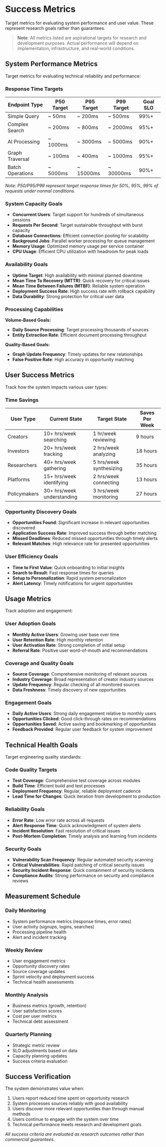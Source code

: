 # Success Metrics

Target metrics for evaluating system performance and user value. These represent research goals rather than guarantees.

> **Note**: All metrics listed are aspirational targets for research and development purposes. Actual performance will depend on implementation, infrastructure, and real-world conditions.

## System Performance Metrics

Target metrics for evaluating technical reliability and performance:

### Response Time Targets

| Endpoint Type    | P50 Target  | P95 Target  | P99 Target  | Goal SLO   |
|------------------|-------------|-------------|-------------|------------|
| Simple Query     | ~ 50ms      | ~ 200ms     | ~ 500ms     | 99%+       |
| Complex Search   | ~ 200ms     | ~ 800ms     | ~ 2000ms    | 95%+       |
| AI Processing    | ~ 1000ms    | ~ 3000ms    | ~ 5000ms    | 90%+       |
| Graph Traversal  | ~ 100ms     | ~ 400ms     | ~ 1000ms    | 95%+       |
| Batch Operations | ~ 5000ms    | ~ 15000ms   | ~ 30000ms   | 90%+       |

*Note: P50/P95/P99 represent target response times for 50%, 95%, 99% of requests under normal conditions.*

### System Capacity Goals

- **Concurrent Users**: Target support for hundreds of simultaneous sessions
- **Requests Per Second**: Target sustainable throughput with burst capacity
- **Database Connections**: Efficient connection pooling for scalability
- **Background Jobs**: Parallel worker processing for queue management
- **Memory Usage**: Optimized memory usage per service container
- **CPU Usage**: Efficient CPU utilization with headroom for peak loads

### Availability Goals

- **Uptime Target**: High availability with minimal planned downtime
- **Mean Time To Recovery (MTTR)**: Quick recovery for critical issues
- **Mean Time Between Failures (MTBF)**: Reliable system operation
- **Deployment Success Rate**: High success rate with rollback capability
- **Data Durability**: Strong protection for critical user data

### Processing Capabilities

**Volume-Based Goals:**
- **Daily Source Processing**: Target processing thousands of sources
- **Entity Extraction Rate**: Efficient document processing throughput

**Quality-Based Goals:**
- **Graph Update Frequency**: Timely updates for new relationships
- **False Positive Rate**: High accuracy in opportunity matching

## User Success Metrics

Track how the system impacts various user types:

### Time Savings

| User Type     | Current State             | Target State            | Saves Per Week |
|---------------|---------------------------|-------------------------|----------------|
| Creators      | 10+ hrs/week searching    | 1 hr/week reviewing     | 9 hours        |
| Investors     | 20+ hrs/week tracking     | 2 hrs/week analyzing    | 18 hours       |
| Researchers   | 40+ hrs/week gathering    | 5 hrs/week synthesizing | 35 hours       |
| Platforms     | 15+ hrs/week identifying  | 2 hrs/week connecting   | 13 hours       |
| Policymakers  | 30+ hrs/week understanding| 3 hrs/week monitoring   | 27 hours       |

### Opportunity Discovery Goals

- **Opportunities Found**: Significant increase in relevant opportunities discovered
- **Application Success Rate**: Improved success through better matching
- **Missed Deadlines**: Reduced missed opportunities through timely alerts
- **Relevant Matches**: High relevance rate for presented opportunities

### User Efficiency Goals

- **Time to First Value**: Quick onboarding to initial insights
- **Search to Result**: Fast response times for queries
- **Setup to Personalization**: Rapid system personalization
- **Alert Latency**: Timely notifications for urgent opportunities

## Usage Metrics

Track adoption and engagement:

### User Adoption Goals

- **Monthly Active Users**: Growing user base over time
- **User Retention Rate**: High monthly retention
- **User Activation Rate**: Strong completion of initial setup
- **Referral Rate**: Positive user word-of-mouth and recommendations

### Coverage and Quality Goals

- **Source Coverage**: Comprehensive monitoring of relevant sources
- **Industry Coverage**: Broad representation of creator industry sources
- **Update Frequency**: Regular checking of all monitored sources
- **Data Freshness**: Timely discovery of new opportunities

### Engagement Goals

- **Daily Active Users**: Strong daily engagement relative to monthly users
- **Opportunities Clicked**: Good click-through rates on recommendations
- **Opportunities Saved**: Active saving and bookmarking of opportunities
- **Feedback Provided**: Regular user feedback for system improvement

## Technical Health Goals

Target engineering quality standards:

### Code Quality Targets

- **Test Coverage**: Comprehensive test coverage across modules
- **Build Time**: Efficient build and test processes
- **Deployment Frequency**: Regular, reliable deployment cadence
- **Lead Time for Changes**: Quick iteration from development to production

### Reliability Goals

- **Error Rate**: Low error rate across all requests
- **Alert Response Time**: Quick acknowledgment of system alerts
- **Incident Resolution**: Fast resolution of critical issues
- **Post-Mortem Completion**: Timely analysis and learning from incidents

### Security Goals

- **Vulnerability Scan Frequency**: Regular automated security scanning
- **Critical Vulnerabilities**: Rapid patching of critical security issues
- **Security Incident Response**: Quick containment of security incidents
- **Compliance Audits**: Strong performance on security and compliance reviews

## Measurement Schedule

### Daily Monitoring
- System performance metrics (response times, error rates)
- User activity (signups, logins, searches)
- Processing pipeline health
- Alert and incident tracking

### Weekly Review
- User engagement metrics
- Opportunity discovery rates
- Source coverage updates
- Sprint velocity and deployment success
- Technical health assessments

### Monthly Analysis
- Business metrics (growth, retention)
- User satisfaction scores
- Cost per user metrics
- Technical debt assessment

### Quarterly Planning
- Strategic metric review
- SLO adjustments based on data
- Capacity planning updates
- Success criteria evaluation

## Success Verification

The system demonstrates value when:
1. Users report reduced time spent on opportunity research
2. System processes sources reliably with good availability
3. Users discover more relevant opportunities than through manual methods
4. Users continue to engage with the system over time
5. Technical performance meets research and development goals

*All success criteria are evaluated as research outcomes rather than commercial guarantees.*